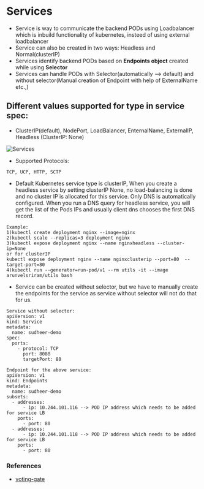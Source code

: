 # Services
- Service is way to communicate the backend PODs using Loadbalancer which is inbuild functionality of kubernetes, insteed of using external loadbalancer
- Service can also be created in two ways: Headless and Normal(clusterIP)
- Services identify backend PODs based on **Endpoints object** created while using **Selector**
- Services can handle PODs with Selector(automatically --> default) and without selector(Manual creation of Endpoint with help of ExternalName etc.,)

## Different values supported for type in service spec:
- ClusterIP(default), NodePort, LoadBalancer, EnternalName, ExternalIP, Headless (ClusterIP: None)

![Services](services-k8s.png)

- Supported Protocols:
```
TCP, UCP, HTTP, SCTP
```
- Default Kubernetes service type is clusterIP, When you create a headless service by setting clusterIP None, no load-balancing is done and no cluster IP is allocated for this service. Only DNS is automatically configured. When you run a DNS query for headless service, you will get the list of the Pods IPs and usually client dns chooses the first DNS record.
```
Example:
1)kubectl create deployment nginx --image=nginx
2)kubectl scale --replicas=3 deployment nginx
3)kubectl expose deployment nginx --name nginxheadless --cluster-ip=None
or for clusterIP
kubectl expose deployment nginx --name nginxclusterip --port=80  --target-port=80
4)kubectl run --generator=run-pod/v1 --rm utils -it --image arunvelsriram/utils bash
```
- Service can be created without selector, but we have to manually create the endpoints for the service as service without selector will not do that for us.
```
Service without selector:
apiVersion: v1
kind: Service
metadata:
  name: sudheer-demo
spec:
  ports:
    - protocol: TCP
      port: 8080
      targetPort: 80

Endpoint for the above service:
apiVersion: v1
kind: Endpoints
metadata:
  name: sudheer-demo
subsets:
  - addresses:
      - ip: 10.244.101.116 --> POD IP address which needs to be added for service LB
    ports:
      - port: 80
  - addresses:
      - ip: 10.244.101.118 --> POD IP address which needs to be added for service LB
    ports:
      - port: 80
```

### References
- [voting-gate](https://github.com/Azure-Samples/azure-voting-app-redis/blob/master/azure-vote-all-in-one-redis.yaml)

